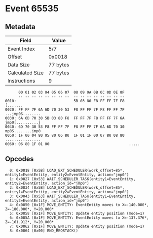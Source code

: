 # Event 65535

## Metadata

| Field           | Value    |
|-----------------|----------|
| Event Index     | 5/7      |
| Offset          | 0x0018   |
| Data Size       | 77 bytes |
| Calculated Size | 77 bytes |
| Instructions    | 9        |

```
      00 01 02 03 04 05 06 07  08 09 0A 0B 0C 0D 0E 0F
      -- -- -- -- -- -- -- --  -- -- -- -- -- -- -- --
0010:                          5B 03 80 F8 FF FF 7F F8          [.......
0020: FF FF 7F 6A 6D 70 30 53  F8 FF FF 7F F8 FF FF 7F  ...jmp0S........
0030: 6A 6D 70 30 5B 03 80 F8  FF FF 7F F8 FF FF 7F 6A  jmp0[..........j
0040: 6D 70 30 53 F8 FF FF 7F  F8 FF FF 7F 6A 6D 70 30  mp0S........jmp0
0050: 1F 00 04 80 05 80 06 80  1F 01 1F 00 07 80 08 80  ................
0060: 06 80 1F 01 00                                    .....           
```

## Opcodes

```
  0: 0x0018 [0x5B] LOAD_EXT_SCHEDULER(work_offset=85*, entity1=EventEntity, entity2=EventEntity, action="jmp0")
  1: 0x0027 [0x53] WAIT_SCHEDULER_TASK(entity1=EventEntity, entity2=EventEntity, action_id="jmp0")
  2: 0x0034 [0x5B] LOAD_EXT_SCHEDULER(work_offset=85*, entity1=EventEntity, entity2=EventEntity, action="jmp0")
  3: 0x0043 [0x53] WAIT_SCHEDULER_TASK(entity1=EventEntity, entity2=EventEntity, action_id="jmp0")
  4: 0x0050 [0x1F] MOVE_ENTITY: EventEntity moves to X=-140.000*, Z=-180.000*, Y=20.000*
  5: 0x0058 [0x1F] MOVE_ENTITY: Update entity position (mode=1)
  6: 0x005A [0x1F] MOVE_ENTITY: EventEntity moves to X=-137.376*, Z=-161.912*, Y=20.000*
  7: 0x0062 [0x1F] MOVE_ENTITY: Update entity position (mode=1)
  8: 0x0064 [0x00] END_REQSTACK()
```
